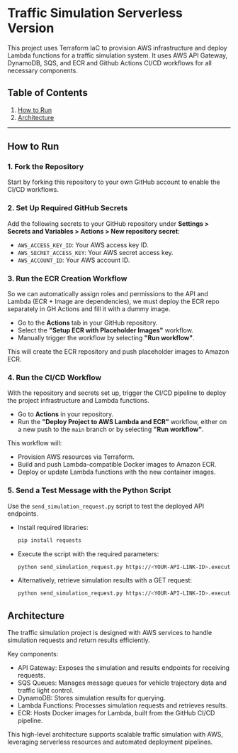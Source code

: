 # Traffic Simulation Serverless Version

This project uses Terraform IaC to provision AWS infrastructure and deploy Lambda functions for a traffic simulation system. It uses AWS API Gateway, DynamoDB, SQS, and ECR and Github Actions CI/CD workflows for all necessary components.

## Table of Contents
1. [How to Run](#how-to-run)
2. [Architecture](#architecture)

---

## How to Run

### 1. Fork the Repository
Start by forking this repository to your own GitHub account to enable the CI/CD workflows.

### 2. Set Up Required GitHub Secrets
Add the following secrets to your GitHub repository under **Settings > Secrets and Variables > Actions > New repository secret**:
  
- `AWS_ACCESS_KEY_ID`: Your AWS access key ID.
- `AWS_SECRET_ACCESS_KEY`: Your AWS secret access key.
- `AWS_ACCOUNT_ID`: Your AWS account ID.

### 3. Run the ECR Creation Workflow
So we can automatically assign roles and permissions to the API and Lambda (ECR + Image are dependencies), we must deploy the ECR repo separately in GH Actions and fill it with a dummy image.

- Go to the **Actions** tab in your GitHub repository.
- Select the **"Setup ECR with Placeholder Images"** workflow.
- Manually trigger the workflow by selecting **"Run workflow"**.
  
This will create the ECR repository and push placeholder images to Amazon ECR.

### 4. Run the CI/CD Workflow
With the repository and secrets set up, trigger the CI/CD pipeline to deploy the project infrastructure and Lambda functions.

- Go to **Actions** in your repository.
- Run the **"Deploy Project to AWS Lambda and ECR"** workflow, either on a new push to the `main` branch or by selecting **"Run workflow"**.

This workflow will:
- Provision AWS resources via Terraform.
- Build and push Lambda-compatible Docker images to Amazon ECR.
- Deploy or update Lambda functions with the new container images.

### 5. Send a Test Message with the Python Script
Use the `send_simulation_request.py` script to test the deployed API endpoints.

- Install required libraries:
  ```bash
  pip install requests
  ```
  
- Execute the script with the required parameters:
  ```bash
  python send_simulation_request.py https://<YOUR-API-LINK-ID>.execute-api.us-east-2.amazonaws.com/prod/simulate --method POST --vehicle_count 10 --time_step 2.5
  ```

- Alternatively, retrieve simulation results with a GET request:
  ```bash
  python send_simulation_request.py https://<YOUR-API-LINK-ID>.execute-api.us-east-2.amazonaws.com/prod/results --method GET
  ```

## Architecture
The traffic simulation project is designed with AWS services to handle simulation requests and return results efficiently.

Key components:

- API Gateway: Exposes the simulation and results endpoints for receiving requests.
- SQS Queues: Manages message queues for vehicle trajectory data and traffic light control.
- DynamoDB: Stores simulation results for querying.
- Lambda Functions: Processes simulation requests and retrieves results.
- ECR: Hosts Docker images for Lambda, built from the GitHub CI/CD pipeline.

This high-level architecture supports scalable traffic simulation with AWS, leveraging serverless resources and automated deployment pipelines.
